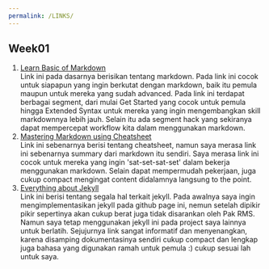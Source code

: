 ```yaml
---
permalink: /LINKS/
---
```


## Week01
1. [Learn Basic of Markdown](https://www.markdownguide.org/)\
Link ini pada dasarnya berisikan tentang markdown. Pada link ini cocok untuk siapapun yang ingin berkutat dengan markdown, baik itu pemula maupun untuk mereka yang sudah advanced. Pada link ini terdapat berbagai segment, dari mulai Get Started yang cocok untuk pemula hingga Extended Syntax untuk mereka yang ingin mengembangkan skill markdownnya lebih jauh. Selain itu ada segment hack yang sekiranya dapat mempercepat workflow kita dalam menggunakan markdown.
2. [Mastering Markdown using Cheatsheet](https://github.com/adam-p/markdown-here/wiki/Markdown-Cheatsheet)\
Link ini sebenarnya berisi tentang cheatsheet, namun saya merasa link ini sebenarnya summary dari markdown itu sendiri. Saya merasa link ini cocok untuk mereka yang ingin 'sat-set-sat-set' dalam bekerja menggunakan markdown. Selain dapat mempermudah pekerjaan, juga cukup compact mengingat content didalamnya langsung to the point.
3. [Everything about Jekyll](https://jekyllrb.com/docs/)\
Link ini berisi tentang segala hal terkait jekyll. Pada awalnya saya ingin mengimplementasikan jekyll pada github page ini, nemun setelah dipikir pikir sepertinya akan cukup berat juga tidak disarankan oleh Pak RMS. Namun saya tetap menggunakan jekyll ini pada project saya lainnya untuk berlatih. Sejujurnya link sangat informatif dan menyenangkan, karena disamping dokumentasinya sendiri cukup compact dan lengkap juga bahasa yang digunakan ramah untuk pemula :) cukup sesuai lah untuk saya.
